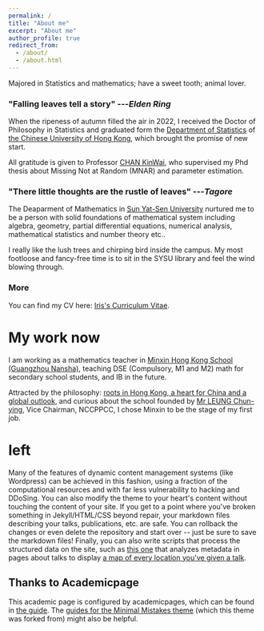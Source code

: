 ```yaml
---
permalink: /
title: "About me"
excerpt: "About me"
author_profile: true
redirect_from: 
  - /about/
  - /about.html
---
```


Majored in Statistics and mathematics; have a sweet tooth; animal lover.

### "Falling leaves tell a story" ---<cite>Elden Ring</cite>
When the ripeness of autumn filled the air in 2022,
I received the Doctor of Philosophy in Statistics and graduated form the [Department of Statistics](http://www.sta.cuhk.edu.hk/) of [the Chinese University of Hong Kong](https://www.cuhk.edu.hk/english/), 
which brought the promise of new start.

All gratitude is given to Professor [CHAN KinWai](https://www.sta.cuhk.edu.hk/kwchan/), who supervised my Phd thesis about Missing Not at Random (MNAR) and parameter estimation.


### "There little thoughts are the rustle of leaves" ---<cite>Tagore</cite>
The Deaparment of Mathematics in [Sun Yat-Sen University](https://www.sysu.edu.cn/sysuen/) nurtured me to be a person with solid foundations of mathematical system including algebra, geometry, partial differential equations, numerical analysis, mathematical statistics and number theory etc..

I really like the lush trees and chirping bird inside the campus. 
My most footloose and fancy-free time is to sit in the SYSU library and feel the wind blowing through.


### More
You can find my CV here: [Iris's Curriculum Vitae](http://huihuigong.github.io/files/CV_2024.pdf).


My work now
======
I am working as a mathematics teacher in [Minxin Hong Kong School (Guangzhou Nansha)](https://www.minxinnansha.org/en/), teaching DSE (Compulsory, M1 and M2) math for secondary school students, and IB in the future.

Attracted by the philosophy: [roots in Hong Kong, a heart for China and a global outlook](https://www.minxinnansha.org/en/archives/729), and curious about the school founded by [Mr LEUNG Chun-ying](http://en.cppcc.gov.cn/2023-03/11/c_868231.htm), Vice Chairman, NCCPPCC, I chose Minxin to be the stage of my first job.


left
===
Many of the features of dynamic content management systems (like Wordpress) can be achieved in this fashion, using a fraction of the computational resources and with far less vulnerability to hacking and DDoSing. You can also modify the theme to your heart's content without touching the content of your site. If you get to a point where you've broken something in Jekyll/HTML/CSS beyond repair, your markdown files describing your talks, publications, etc. are safe. You can rollback the changes or even delete the repository and start over -- just be sure to save the markdown files! Finally, you can also write scripts that process the structured data on the site, such as [this one](https://github.com/academicpages/academicpages.github.io/blob/master/talkmap.ipynb) that analyzes metadata in pages about talks to display [a map of every location you've given a talk](https://huihuigong.github.io/talkmap.html).


Thanks to Academicpage
------
This academic page is configured by academicpages, which can be found in [the guide](https://academicpages.github.io/markdown/). The [guides for the Minimal Mistakes theme](https://mmistakes.github.io/minimal-mistakes/docs/configuration/) (which this theme was forked from) might also be helpful.
